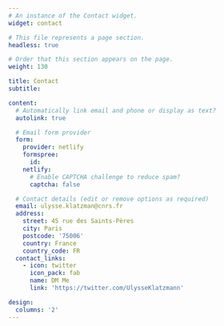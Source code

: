 ```yaml
---
# An instance of the Contact widget.
widget: contact

# This file represents a page section.
headless: true

# Order that this section appears on the page.
weight: 130

title: Contact
subtitle:

content:
  # Automatically link email and phone or display as text?
  autolink: true

  # Email form provider
  form:
    provider: netlify
    formspree:
      id:
    netlify:
      # Enable CAPTCHA challenge to reduce spam?
      captcha: false

  # Contact details (edit or remove options as required)
  email: ulysse.klatzman@cnrs.fr
  address:
    street: 45 rue des Saints-Pères 
    city: Paris
    postcode: '75006'
    country: France 
    country_code: FR
  contact_links:
    - icon: twitter
      icon_pack: fab
      name: DM Me
      link: 'https://twitter.com/UlysseKlatzmann'

design:
  columns: '2'
---
```

